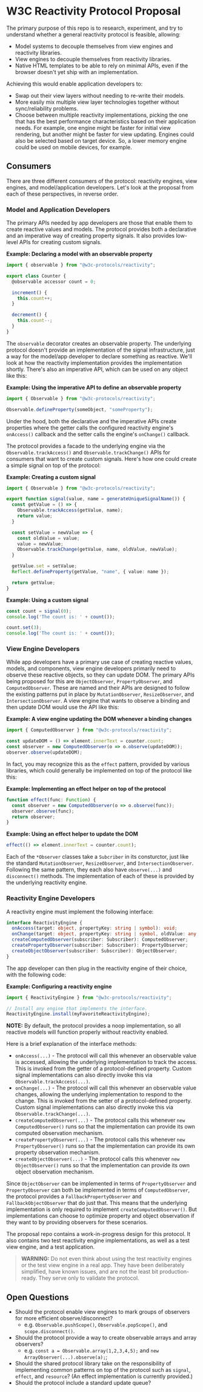 # W3C Reactivity Protocol Proposal

The primary purpose of this repo is to research, experiment, and try to understand whether a general reactivity protocol is feasible, allowing:

  * Model systems to decouple themselves from view engines and reactivity libraries. 
  * View engines to decouple themselves from reactivity libraries.
  * Native HTML templates to be able to rely on minimal APIs, even if the browser doesn't yet ship with an implementation.

Achieving this would enable application developers to:

* Swap out their view layers without needing to re-write their models.
* More easily mix multiple view layer technologies together without sync/reliability problems.
* Choose between multiple reactivity implementations, picking the one that has the best performance characteristics based on their application needs. For example, one engine might be faster for initial view rendering, but another might be faster for view updating. Engines could also be selected based on target device. So, a lower memory engine could be used on mobile devices, for example.

## Consumers

There are three different consumers of the protocol: reactivity engines, view engines, and model/application developers. Let's look at the proposal from each of these perspectives, in reverse order.

### Model and Application Developers

The primary APIs needed by app developers are those that enable them to create reactive values and models. The protocol provides both a declarative and an imperative way of creating property signals. It also provides low-level APIs for creating custom signals.

**Example: Declaring a model with an observable property**

```ts
import { observable } from "@w3c-protocols/reactivity";

export class Counter {
  @observable accessor count = 0;

  increment() {
    this.count++;
  }

  decrement() {
    this.count--;
  }
}
```

The `observable` decorator creates an observable property. The underlying protocol doesn't provide an implementation of the signal infrastructure, just a way for the model/app developer to declare something as reactive. We'll look at how the reactivity implementation provides the implementation shortly. There's also an imperative API, which can be used on any object like this:

**Example: Using the imperative API to define an observable property**

```ts
import { Observable } from "@w3c-protocols/reactivity";

Observable.defineProperty(someObject, "someProperty");
```

Under the hood, both the declarative and the imperative APIs create properties where the getter calls the configured reactivity engine's `onAccess()` callback and the setter calls the engine's `onChange()` callback. 

The protocol provides a facade to the underlying engine via the `Observable.trackAccess()` and `Observable.trackChange()` APIs for consumers that want to create custom signals. Here's how one could create a simple signal on top of the protocol:

**Example: Creating a custom signal**

```ts
import { Observable } from "@w3c-protocols/reactivity";

export function signal(value, name = generateUniqueSignalName()) {
  const getValue = () => {
    Observable.trackAccess(getValue, name);
    return value;
  }

  const setValue = newValue => {
    const oldValue = value;
    value = newValue;
    Observable.trackChange(getValue, name, oldValue, newValue);
  }

  getValue.set = setValue;
  Reflect.defineProperty(getValue, "name", { value: name });

  return getValue;
}
```

**Example: Using a custom signal**

```ts
const count = signal(0);
console.log('The count is: ' + count());

count.set(3);
console.log('The count is: ' + count());
```

### View Engine Developers

While app developers have a primary use case of creating reactive values, models, and components, view engine developers primarily need to observe these reactive objects, so they can update DOM. The primary APIs being proposed for this are `ObjectObserver`, `PropertyObserver`, and `ComputedObserver`. These are named and their APIs are designed to follow the existing patterns put in place by `MutationObserver`, `ResizeObserver`, and `IntersectionObserver`. A view engine that wants to observe a binding and then update DOM would use the API like this:

**Example: A view engine updating the DOM whenever a binding changes**

```ts
import { ComputedObserver } from "@w3c-protocols/reactivity";

const updateDOM = () => element.innerText = counter.count;
const observer = new ComputedObserver(o => o.observe(updateDOM));
observer.observe(updateDOM);
```

In fact, you may recognize this as the `effect` pattern, provided by various libraries, which could generally be implemented on top of the protocol like this:

**Example: Implementing an effect helper on top of the protocol**

```ts
function effect(func: Function) {
  const observer = new ComputedObserver(o => o.observe(func));
  observer.observe(func);
  return observer;
}
```

**Example: Using an effect helper to update the DOM**

```ts
effect(() => element.innerText = counter.count);
```

Each of the `*Observer` classes take a `Subcriber` in its consturctor, just like the standard `MutationObserver`, `ResizeObserver`, and `IntersectionObserver`. Following the same pattern, they each also have `observe(...)` and `disconnect()` methods. The implementation of each of these is provided by the underlying reactivity engine.

### Reactivity Engine Developers

A reactivity engine must implement the following interface:

```ts
interface ReactivityEngine {
  onAccess(target: object, propertyKey: string | symbol): void;
  onChange(target: object, propertyKey: string | symbol, oldValue: any, newValue: any): void;
  createComputedObserver(subscriber: Subscriber): ComputedObserver;
  createPropertyObserver(subscriber: Subscriber): PropertyObserver;
  createObjectObserver(subscriber: Subscriber): ObjectObserver;
}
```

The app developer can then plug in the reactivity engine of their choice, with the following code:

**Example: Configuring a reactivity engine**

```ts
import { ReactivityEngine } from "@w3c-protocols/reactivity";

// Install any engine that implements the interface.
ReactivityEngine.install(myFavoriteReactivityEngine);
```

**NOTE:** By default, the protocol provides a noop implementation, so all reactive models will function properly without reactivity enabled.

Here is a brief explanation of the interface methods:

* `onAccess(...)` - The protocol will call this whenever an observable value is accessed, allowing the underlying implementation to track the access. This is invoked from the getter of a protocol-defined property. Custom signal implementations can also directly invoke this via `Observable.trackAccess(...)`.
* `onChange(...)` - The protocol will call this whenever an observable value changes, allowing the underlying implementation to respond to the change. This is invoked from the setter of a protocol-defined property. Custom signal implementations can also directly invoke this via `Observable.trackChange(...)`.
* `createComputedObserver(...)` - The protocol calls this whenever `new ComputedObserver()` runs so that the implementation can provide its own computed observation mechanism.
* `createPropertyObserver(...)` - The protocol calls this whenever `new PropertyObserver()` runs so that the implementation can provide its own property observation mechanism.
* `createObjectObserver(...)` - The protocol calls this whenever `new ObjectObserver()` runs so that the implementation can provide its own object observation mechanism.

Since `ObjectObserver` can be implemented in terms of `PropertyObserver` and `PropertyObserver` can both be implemented in terms of `ComputedObserver`, the protocol provides a `FallbackPropertyObserver` and `FallbackObjectObserver` that do just that. This means that the underlying implementation is only required to implement `createComputedObserver()`. But implementations can choose to optimize property and object observation if they want to by providing observers for these scenarios.

The proposal repo contains a work-in-progress design for this protocol. It also contains two test reactivity engine implementations, as well as a test view engine, and a test application.

> **WARNING:** Do not even think about using the test reactivity engines or the test view engine in a real app. They have been deliberately simplified, have known issues, and are not the least bit production-ready. They serve only to validate the protocol.

## Open Questions

* Should the protocol enable view engines to mark groups of observers for more efficient observe/disconnect?
  * e.g. `Observable.pushScope()`, `Observable.popScope()`, and `scope.disconnect()`.
* Should the protocol provide a way to create observable arrays and array observers?
  * e.g. `const a = Observable.array(1,2,3,4,5);` and `new ArrayObserver(...).observe(a);`;
* Should the shared protocol library take on the responsibility of implementing common patterns on top of the protocol such as `signal`, `effect`, and `resource`? (An effect implementation is currently provided.)
* Should the protocol include a standard update queue?